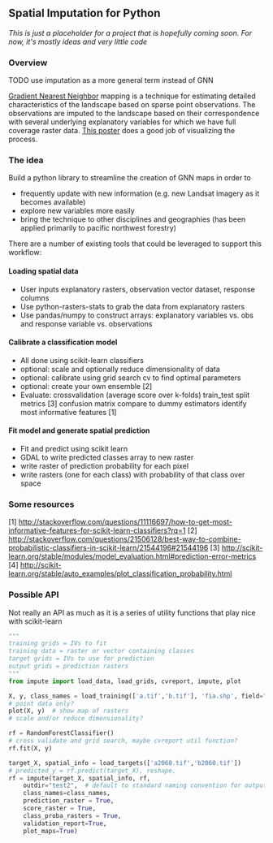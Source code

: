 ## Spatial Imputation for Python

*This is just a placeholder for a project that is hopefully coming soon.*
*For now, it's mostly ideas and very little code*

### Overview

TODO use imputation as a more general term instead of GNN

[Gradient Nearest Neighbor](http://www.forestencyclopedia.net/p/p3453) mapping is
a technique for estimating detailed characteristics of the landscape based on 
sparse point observations. The observations are imputed to the landscape based on
their correspondence with several underlying explanatory variables for which we
have full coverage raster data. [This poster](http://www.fsl.orst.edu/clams/download/posters/gnn_scaling.pdf)
does a good job of visualizing the process.

### The idea

Build a python library to streamline the creation of GNN maps in order to

* frequently update with new information (e.g. new Landsat imagery as it becomes available)
* explore new variables more easily
* bring the technique to other disciplines and geographies (has been applied primarily to pacific northwest forestry)

There are a number of existing tools that could be leveraged to support this workflow:

#### Loading spatial data
* User inputs explanatory rasters, observation vector dataset, response columns
* Use python-rasters-stats to grab the data from explanatory rasters
* Use pandas/numpy to construct arrays: explanatory variables vs. obs and response variable vs. observations

#### Calibrate a classification model

* All done using scikit-learn classifiers
* optional: scale and optionally reduce dimensionality of data
* optional: calibrate using grid search cv to find optimal parameters
* optional: create your own ensemble [2]
* Evaluate:
  crossvalidation (average score over k-folds)
  train_test split
  metrics  [3]
  confusion matrix
  compare to dummy estimators
  identify most informative features [1]
  
#### Fit model and generate spatial prediction
* Fit and predict using scikit learn
* GDAL to write predicted classes array to new raster
* write raster of prediction probability for each pixel
* write rasters (one for each class) with probability of that class over space



### Some resources

[1] http://stackoverflow.com/questions/11116697/how-to-get-most-informative-features-for-scikit-learn-classifiers?rq=1
[2] http://stackoverflow.com/questions/21506128/best-way-to-combine-probabilistic-classifiers-in-scikit-learn/21544196#21544196
[3] http://scikit-learn.org/stable/modules/model_evaluation.html#prediction-error-metrics
[4] http://scikit-learn.org/stable/auto_examples/plot_classification_probability.html

### Possible API

Not really an API as much as it is a series of utility functions that play nice with scikit-learn

```python
"""
training grids = IVs to fit
training data = raster or vector containing classes
target grids = IVs to use for prediction
output grids = prediction rasters
"""
from impute import load_data, load_grids, cvreport, impute, plot

X, y, class_names = load_training(['a.tif','b.tif'], 'fia.shp', field="cls")
# point data only?
plot(X, y)  # show map of rasters
# scale and/or reduce dimensionality?

rf = RandomForestClassifier()
# cross validate and grid search, maybe cvreport util function?
rf.fit(X, y)

target_X, spatial_info = load_targets(['a2060.tif','b2060.tif'])
# predicted_y = rf.predict(target_X), reshape,
rf = impute(target_X, spatial_info, rf,
    outdir="test2",  # default to standard naming convention for outputs
    class_names=class_names,
    prediction_raster = True,
    score_raster = True,
    class_proba_rasters = True,
    validation_report=True,
    plot_maps=True)
```
